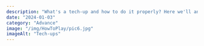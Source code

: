 ```yaml
---
description: "What's a tech-up and how to do it properly? Here we'll answer those questions."
date: "2024-01-03"
category: "Advance"
image: "/img/HowToPlay/pic6.jpg"
imageAlt: "Tech-ups"
---
```

